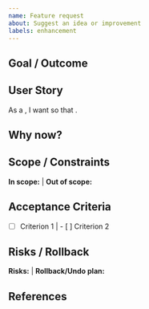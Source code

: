 ```yaml
---
name: Feature request
about: Suggest an idea or improvement
labels: enhancement
---
```


## Goal / Outcome

<!-- What value this brings (non-technical wording) -->

## User Story

As a **<role>**, I want **<capability>** so that **<outcome>**.

## Why now?

<!-- Context / pain / opportunity -->

## Scope / Constraints

**In scope:** | **Out of scope:**

## Acceptance Criteria

- [ ] Criterion 1 | - [ ] Criterion 2

## Risks / Rollback

**Risks:** | **Rollback/Undo plan:**

## References
